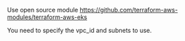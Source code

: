 Use open source module https://github.com/terraform-aws-modules/terraform-aws-eks

You need to specify the vpc_id and subnets to use.
